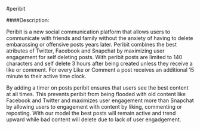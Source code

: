 #peribit

####Description:

Peribit is a new social communication platform that allows users to communicate with friends and family without the anxiety of having to delete embarassing or offensive posts years later. Peribit combines the best atributes of Twitter, Facebook and Snapchat by maximizing user engagement for self deleting posts. With peribit posts are limited to 140 characters and self delete 3 hours after being created unless they receive a like or comment. For every Like or Comment a post receives an additional 15 minute to their active time clock.

By adding a timer on posts peribit ensures that users see the best content at all times. This prevents peribit from being flooded with old content like Facebook and Twitter and maximizes user engagement more than Snapchat by allowing users to engagement with content by liking, commenting or reposting. With our model the best posts will remain active and trend upward while bad content will delete due to lack of user engadgement.